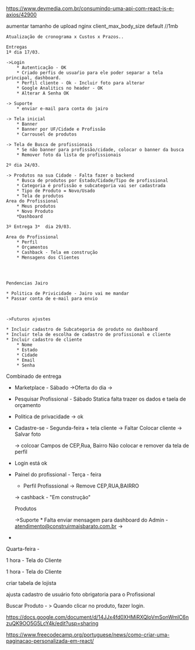 https://www.devmedia.com.br/consumindo-uma-api-com-react-js-e-axios/42900

aumentar tamanho de upload 
nginx client_max_body_size default //1mb


    Atualização de cronograma x Custos x Prazos..

    Entregas
    1ª dia 17/03.

    ->Login
    	* Autenticação - OK
    	* Criado perfis de usuaŕio para ele poder separar a tela principal, dashboard.
    	* Perfil cliente - Ok - Incluir foto para alterar
    	* Google Analitics no header - OK
    	* Alterar A Senha OK

    -> Suporte
    	* enviar e-mail para conta do jairo

    -> Tela inicial
    	* Banner
    	* Banner por UF/Cidade e Profissão
    	* Carrousel de produtos

    -> Tela de Busca de profissionais
    	* Se não banner para profissão/cidade, colocar o banner da busca
    	* Remover foto da lista de profissionais

    2º dia 24/03.

    -> Produtos na sua Cidade - Falta fazer o backend
    	* Busca de produtos por Estado/Cidade/Tipo de profissional
    	* Categoria é profissão e subcategoria vai ser cadastrada
    	* Tipo de Produto = Novo/Usado
    	* Tela de produtos
    Area do Profissional
    	* Meus produtos
    	* Novo Produto
    	*Dashboard

    3º Entrega 3*  dia 29/03.

    Area do Profissional
    	* Perfil
    	* Orçamentos
    	* Cashback - Tela em construção
    	* Mensagens dos Clientes




    Pendencias Jairo

    * Politica de Privicidade - Jairo vai me mandar
    * Passar conta de e-mail para envio



    ->Futuros ajustes

    * Incluir cadastro de Subcategoria de produto no dashboard
    * Incluir tela de escolha de cadastro de profissional e cliente
    * Incluir cadastro de cliente
    	* Nome
    	* Estado
    	* Cidade
    	* Email
    	* Senha

Combinado de entrega

- Marketplace - Sábado
  ->Oferta do dia
  ->
- Pesquisar Profissional - Sábado
  Statica falta trazer os dados e taela de orçamento
- Politica de privacidade
  -> ok
- Cadastre-se - Segunda-feira + tela cliente
  -> Faltar Colocar cliente
  -> Salvar foto

  -> colcoar Campos de CEP,Rua, Bairro Não colocar e remover da tela de perfil

- Login está ok
- Painel do profissional - Terça - feira

  - Perfil Profisssional
    -> Remove CEP,RUA,BAIRRO

  -> cashback - "Em construção"

  Produtos

  ->Suporte \* Falta enviar mensagem para dashboard do Admin - atendimento@construirmaisbarato.com.br
  ->

-

Quarta-feira -

1 hora - Tela do Cliente

1 hora - Tela do Cliente

criar tabela de lojista

ajusta cadastro de usuário
foto obrigatoria para o Profissional

Buscar Produto - > Quando clicar no produto, fazer login.

https://docs.google.com/document/d/14JJx4fd0XHMiRXQloVmSonWmlC6nzuQK9OO5G5LcY4k/edit?usp=sharing

https://www.freecodecamp.org/portuguese/news/como-criar-uma-paginacao-personalizada-em-react/
